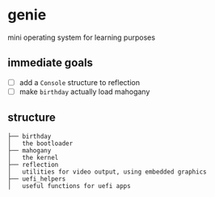 # genie
mini operating system for learning purposes

## immediate goals
- [ ] add a `Console` structure to reflection
- [ ] make `birthday` actually load mahogany

## structure
```
├── birthday
│   the bootloader
├── mahogany
│   the kernel
├── reflection
│   utilities for video output, using embedded graphics
├── uefi_helpers
│   useful functions for uefi apps
```